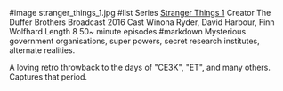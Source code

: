 #image	stranger_things_1.jpg
#list
Series	[Stranger Things 1](https://www.netflix.com/title/80057281)
Creator	The Duffer Brothers
Broadcast	2016
Cast	Winona Ryder, David Harbour, Finn Wolfhard
Length	8 50~ minute episodes
#markdown
Mysterious government organisations, super powers,
secret research institutes, alternate realities.

A loving retro throwback to the days of "CE3K", "ET",
and many others. Captures that period.
